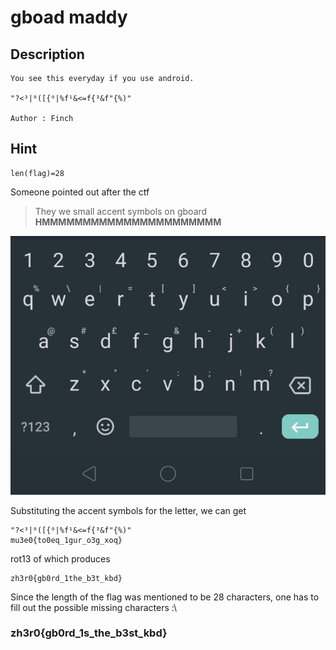 # gboad maddy

## Description
```
You see this everyday if you use android.

"?<³|⁰([{⁰|%f¹&<=f{³&f"{%)"

Author : Finch
```
## Hint
```
len(flag)=28
```

Someone pointed out after the ctf  
> They we small accent symbols on gboard   
**HMMMMMMMMMMMMMMMMMMMMMM**

![](gboard.png)

Substituting the accent symbols for the letter, we can get

```
"?<³|⁰([{⁰|%f¹&<=f{³&f"{%)" 
mu3e0{to0eq_1gur_o3g_xoq}
```
rot13 of which produces  
```
zh3r0{gb0rd_1the_b3t_kbd}
```

Since the length of the flag was mentioned to be 28 characters, one has to fill out the possible missing characters :\

### zh3r0{gb0rd_1s_the_b3st_kbd}
